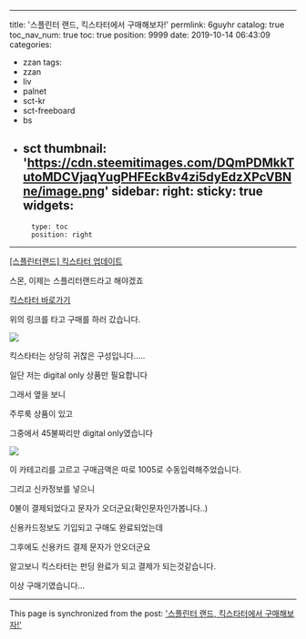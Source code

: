 
---
title: '스플린터 랜드, 킥스타터에서 구매해보자!'
permlink: 6guyhr
catalog: true
toc_nav_num: true
toc: true
position: 9999
date: 2019-10-14 06:43:09
categories:
- zzan
tags:
- zzan
- liv
- palnet
- sct-kr
- sct-freeboard
- bs
- sct
thumbnail: 'https://cdn.steemitimages.com/DQmPDMkkTutoMDCVjaqYugPHFEckBv4zi5dyEdzXPcVBNne/image.png'
sidebar:
    right:
        sticky: true
widgets:
    -
        type: toc
        position: right
---


[[스플린터랜드] 킥스타터 업데이트](https://steemit.com/steemmonsters/@jayplayco/5qdot9)

스몬, 이제는 스플리터랜드라고 해야겠죠



[킥스타터 바로가기](https://www.kickstarter.com/projects/526764488/splinterlands-untamed-a-blockchain-trading-card-game/description)

위의 링크를 타고 구매를 하러 갔습니다.

![](https://cdn.steemitimages.com/DQmPDMkkTutoMDCVjaqYugPHFEckBv4zi5dyEdzXPcVBNne/image.png)

킥스타터는 상당히 귀찮은 구성입니다.....


일단 저는  digital only 상품만 필요합니다

그래서 옆을 보니

주루룩 상품이 있고

그중에서 45불짜리만 digital only였습니다


![](https://cdn.steemitimages.com/DQmcCqdGCk6hsyqrv8Jkc29RxHbRcWHqDDSRkXoULcdHsah/image.png)

이 카테고리를 고르고 구매금액은 따로 1005로 수동입력해주었습니다. 




그리고 신카정보를 넣으니

0불이 결제되었다고 문자가 오더군요(확인문자인가봅니다..)


신용카드정보도 기입되고 구매도 완료되었는데


그후에도 신용카드 결제 문자가 안오더군요



알고보니 킥스타터는 펀딩 완료가 되고 결제가  되는것같습니다.


이상 구매기였습니다...

- - -

This page is synchronized from the post: ['스플린터 랜드, 킥스타터에서 구매해보자!'](https://steemit.com/@virus707/6guyhr)
